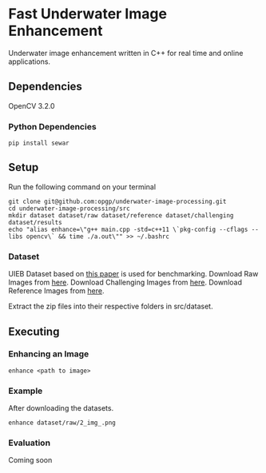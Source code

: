 # Fast Underwater Image Enhancement
Underwater image enhancement written in C++ for real time and online applications.

## Dependencies
OpenCV 3.2.0
### Python Dependencies
```
pip install sewar
```
## Setup
Run the following command on your terminal
```
git clone git@github.com:opgp/underwater-image-processing.git
cd underwater-image-processing/src
mkdir dataset dataset/raw dataset/reference dataset/challenging dataset/results
echo "alias enhance=\"g++ main.cpp -std=c++11 \`pkg-config --cflags --libs opencv\` && time ./a.out\"" >> ~/.bashrc
```

### Dataset 
UIEB Dataset based on [this paper](http://https://ieeexplore.ieee.org/document/8917818 "this paper")  is used for benchmarking.
Download Raw Images from [here](http://https://drive.google.com/open?id=12W_kkblc2Vryb9zHQ6BfGQ_NKUfXYk13 "here").
Download Challenging Images from [here](https://drive.google.com/open?id=1Ew_r83nXzVk0hlkfuomWqsAIxuq6kaN4http:// "here").
Download Reference Images from [here](http://https://drive.google.com/open?id=1cA-8CzajnVEL4feBRKdBxjEe6hwql6Z7 "here").

Extract the zip files into their respective folders in src/dataset.
## Executing
### Enhancing an Image
```
enhance <path to image> 
```
### Example
After downloading the datasets.
```
enhance dataset/raw/2_img_.png
```
### Evaluation
Coming soon
